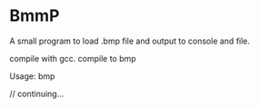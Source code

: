 # BmmP
A small program to load .bmp file and output to console and file.

compile with gcc.
compile to bmp

Usage:
  bmp <options> <files>

// continuing...
